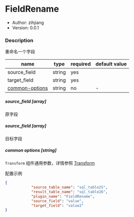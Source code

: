 # FieldRename

* Author: zihjiang
* Version: 0.0.1

### Description

重命名一个字段

| name                                     | type   | required | default value |
| ---------------------------------------- | ------ | -------- | ------------- |
| source_field                             | string | yes      |               |
| target_field                             | string | yes      |               |
| [common-options](#common-options-string) | string | no       | -             |

##### source_field [array]

原字段

##### source_field [array]

目标字段

##### common options [string]

`Transform` 组件通用参数，详情参照 [Transform]()

配置示例

```json
{
            "source_table_name": "sql_table25",
            "result_table_name": "sql_table26",
            "plugin_name": "FieldRename",
            "source_field": "value",
            "target_field": "value2"
}
```

